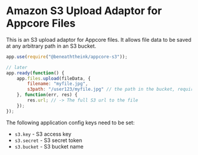 # Amazon S3 Upload Adaptor for Appcore Files

This is an S3 upload adaptor for Appcore files. It allows file data to be saved at any arbitrary path in an S3 bucket.

```js
app.use(require("@beneaththeink/appcore-s3"));

// later
app.ready(function() {
    app.files.upload(fileData, {
        filename: "myfile.jpg",
        s3path: "/user123/myfile.jpg" // the path in the bucket, required
    }, function(err, res) {
        res.url; // -> The full S3 url to the file
    });
});
```

The following application config keys need to be set:

- `s3.key` - S3 access key
- `s3.secret` - S3 secret token
- `s3.bucket` - S3 bucket name
